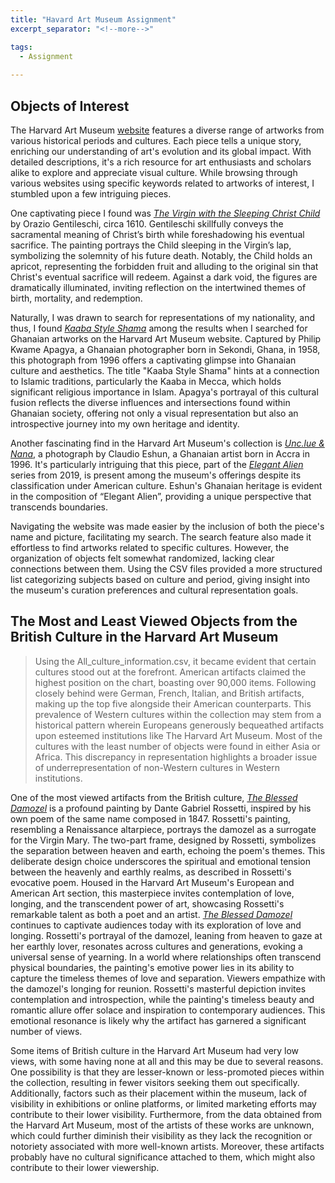 ```yaml
---
title: "Havard Art Museum Assignment"
excerpt_separator: "<!--more-->"

tags:
  - Assignment
  
---
```


## **Objects of Interest**
The Harvard Art Museum [website](https://harvardartmuseums.org/) features a diverse range of artworks from various historical periods and cultures. Each piece tells a unique story, enriching our understanding of art's evolution and its global impact. With detailed descriptions, it's a rich resource for art enthusiasts and scholars alike to explore and appreciate visual culture. While browsing through various websites using specific keywords related to artworks of interest, I stumbled upon a few intriguing pieces. 

One captivating piece I found was [*The Virgin with the Sleeping Christ Child*](https://harvardartmuseums.org/collections/object/299919) by Orazio Gentileschi, circa 1610. Gentileschi skillfully conveys the sacramental meaning of Christ’s birth while foreshadowing his eventual sacrifice. The painting portrays the Child sleeping in the Virgin’s lap, symbolizing the solemnity of his future death. Notably, the Child holds an apricot, representing the forbidden fruit and alluding to the original sin that Christ's eventual sacrifice will redeem. Against a dark void, the figures are dramatically illuminated, inviting reflection on the intertwined themes of birth, mortality, and redemption.

Naturally, I was drawn to search for representations of my nationality, and thus, I found [*Kaaba Style Shama*](https://harvardartmuseums.org/collections/object/58463?position=1&context=person&id=24287) among the results when I searched for Ghanaian artworks on the Harvard Art Museum website. Captured by Philip Kwame Apagya, a Ghanaian photographer born in Sekondi, Ghana, in 1958, this photograph from 1996 offers a captivating glimpse into Ghanaian culture and aesthetics. The title "Kaaba Style Shama" hints at a connection to Islamic traditions, particularly the Kaaba in Mecca, which holds significant religious importance in Islam. Apagya's portrayal of this cultural fusion reflects the diverse influences and intersections found within Ghanaian society, offering not only a visual representation but also an introspective journey into my own heritage and identity.

Another fascinating find in the Harvard Art Museum's collection is [*Unc.lue & Nana*](https://harvardartmuseums.org/collections/object/376537?position=1&context=person&id=69294), a photograph by Claudio Eshun, a Ghanaian artist born in Accra in 1996. It's particularly intriguing that this piece, part of the [*Elegant Alien*](https://www.claudioeshun.com/personalwork) series from 2019, is present among the museum's offerings despite its classification under American culture. Eshun's Ghanaian heritage is evident in the composition of “Elegant Alien”, providing a unique perspective that transcends boundaries.

Navigating the website was made easier by the inclusion of both the piece's name and picture, facilitating my search. The search feature also made it effortless to find artworks related to specific cultures. However, the organization of objects felt somewhat randomized, lacking clear connections between them. Using the CSV files provided a more structured list categorizing subjects based on culture and period, giving insight into the museum's curation preferences and cultural representation goals.



## **The Most and Least Viewed Objects from the British Culture in the Harvard Art Museum**

>  Using the All_culture_information.csv, it became evident that certain cultures stood out at the forefront. American artifacts claimed the highest position on the chart, boasting over 90,000 items. Following closely behind were German, French, Italian, and British artifacts, making up the top five alongside their American counterparts. This prevalence of Western cultures within the collection may stem from a historical pattern wherein Europeans generously bequeathed artifacts upon esteemed institutions like The Harvard Art Museum.
Most of the cultures with the least number of objects were found in either Asia or Africa. This discrepancy in representation highlights a broader issue of underrepresentation of non-Western cultures in Western institutions.


One of the most viewed artifacts from the British culture, [*The Blessed Damozel*](https://harvardartmuseums.org/collections/object/299805) is a profound painting by Dante Gabriel Rossetti, inspired by his own poem of the same name composed in 1847. Rossetti's painting, resembling a Renaissance altarpiece, portrays the damozel as a surrogate for the Virgin Mary. The two-part frame, designed by Rossetti, symbolizes the separation between heaven and earth, echoing the poem's themes. This deliberate design choice underscores the spiritual and emotional tension between the heavenly and earthly realms, as described in Rossetti's evocative poem. Housed in the Harvard Art Museum's European and American Art section, this masterpiece invites contemplation of love, longing, and the transcendent power of art, showcasing Rossetti's remarkable talent as both a poet and an artist. 
[*The Blessed Damozel*](https://harvardartmuseums.org/collections/object/299805) continues to captivate audiences today with its exploration of love and longing. Rossetti's portrayal of the damozel, leaning from heaven to gaze at her earthly lover, resonates across cultures and generations, evoking a universal sense of yearning. In a world where relationships often transcend physical boundaries, the painting's emotive power lies in its ability to capture the timeless themes of love and separation. Viewers empathize with the damozel's longing for reunion. Rossetti's masterful depiction invites contemplation and introspection, while the painting's timeless beauty and romantic allure offer solace and inspiration to contemporary audiences. This emotional resonance is likely why the artifact has garnered a significant number of views.

Some items of British culture in the Harvard Art Museum had very low views, with some having none at all and this may be due to several reasons. One possibility is that they are lesser-known or less-promoted pieces within the collection, resulting in fewer visitors seeking them out specifically. Additionally, factors such as their placement within the museum, lack of visibility in exhibitions or online platforms, or limited marketing efforts may contribute to their lower visibility. Furthermore, from the data obtained from the Harvard Art Museum, most of the artists of these works are unknown, which could further diminish their visibility as they lack the recognition or notoriety associated with more well-known artists. Moreover, these artifacts probably have no cultural significance attached to them, which might also contribute to their lower viewership.